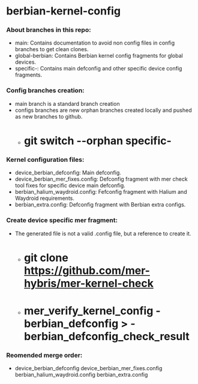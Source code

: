 # berbian-kernel-config

### About branches in this repo:
- main: Contains documentation to avoid non config files in config branches to get clean clones.
- global-berbian: Contains Berbian kernel config fragments for global devices.
- specific-<device>: Contains main defconfig and other specific device config fragments.

### Config branches creation:
- main branch is a standard branch creation
- configs branches are new orphan branches created locally and pushed as new branches to github. 
  - # git switch --orphan specific-<device>

### Kernel configuration files:
- device_berbian_defconfig: Main defconfig.
- device_berbian_mer_fixes.config: Defconfig fragment with mer check tool fixes for specific device main defconfig.
- berbian_halium_waydroid.config: Fefconfig fragment with Halium and Waydroid requirements.
- berbian_extra.config: Defconfig fragment with Berbian extra configs.


### Create device specific mer fragment:
- The generated file is not a valid .config file, but a reference to create it.
   - # git clone https://github.com/mer-hybris/mer-kernel-check
   - # mer_verify_kernel_config <device>-berbian_defconfig > <device>-berbian_defconfig_check_result

### Reomended merge order:
- device_berbian_defconfig device_berbian_mer_fixes.config berbian_halium_waydroid.config berbian_extra.config
